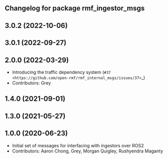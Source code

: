 ## Changelog for package rmf_ingestor_msgs

3.0.2 (2022-10-06)
------------------

3.0.1 (2022-09-27)
------------------

2.0.0 (2022-03-29)
------------------
* Introducing the traffic dependency system (`#37 <https://github.com/open-rmf/rmf_internal_msgs/issues/37>`_)
* Contributors: Grey

1.4.0 (2021-09-01)
------------------

1.3.0 (2021-05-27)
------------------

1.0.0 (2020-06-23)
------------------
* Initial set of messages for interfacing with ingestors over ROS2
* Contributors: Aaron Chong, Grey, Morgan Quigley, Rushyendra Maganty
